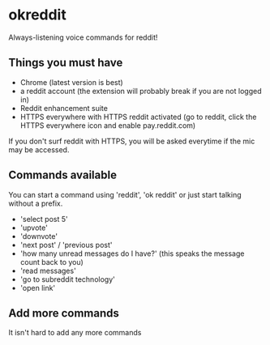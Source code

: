 okreddit
========

Always-listening voice commands for reddit!

## Things you must have

* Chrome (latest version is best)
* a reddit account (the extension will probably break if you are not logged in)
* Reddit enhancement suite
* HTTPS everywhere with HTTPS reddit activated (go to reddit, click the HTTPS everywhere icon and enable pay.reddit.com)

If you don't surf reddit with HTTPS, you will be asked everytime if the mic may be accessed.

## Commands available

You can start a command using 'reddit', 'ok reddit' or just start talking without a prefix.

* 'select post 5'
* 'upvote'
* 'downvote'
* 'next post' / 'previous post'
* 'how many unread messages do I have?' (this speaks the message count back to you)
* 'read messages'
* 'go to subreddit technology'
* 'open link'

## Add more commands

It isn't hard to add any more commands
